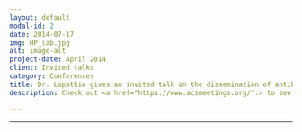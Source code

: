 ```yaml
---
layout: default
modal-id: 2
date: 2014-07-17
img: HP_lab.jpg
alt: image-alt
project-date: April 2014
client: Invited talks
category: Conferences
title: Dr. Lopatkin gives an invited talk on the dissemination of antibiotic resistance!
description: Check out <a href="https://www.acsmeetings.org/":> to see the schedule!

---
```



---

